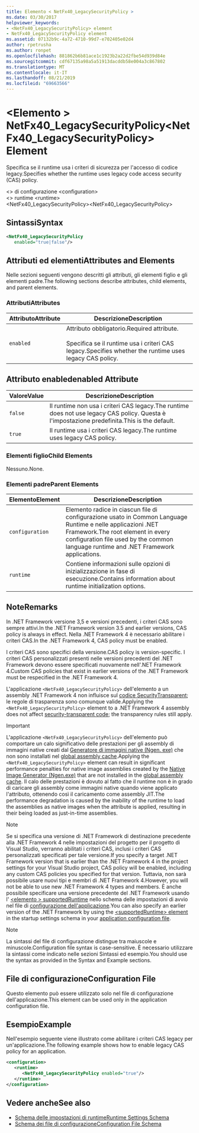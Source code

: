 ```yaml
---
title: Elemento < NetFx40_LegacySecurityPolicy >
ms.date: 03/30/2017
helpviewer_keywords:
- <NetFx40_LegacySecurityPolicy> element
- NetFx40_LegacySecurityPolicy element
ms.assetid: 07132b9c-4a72-4710-99d7-e702405e02d4
author: rpetrusha
ms.author: ronpet
ms.openlocfilehash: 881862b6b81ace1c1923b2a22d2fbe54d939d84e
ms.sourcegitcommit: cdf67135a98a5a51913dacddb58e004a3c867802
ms.translationtype: MT
ms.contentlocale: it-IT
ms.lasthandoff: 08/21/2019
ms.locfileid: "69663566"
---
```

# <a name="netfx40_legacysecuritypolicy-element"></a><span data-ttu-id="2496c-102">\<Elemento > NetFx40_LegacySecurityPolicy</span><span class="sxs-lookup"><span data-stu-id="2496c-102">\<NetFx40_LegacySecurityPolicy> Element</span></span>

<span data-ttu-id="2496c-103">Specifica se il runtime usa i criteri di sicurezza per l'accesso di codice legacy.</span><span class="sxs-lookup"><span data-stu-id="2496c-103">Specifies whether the runtime uses legacy code access security (CAS) policy.</span></span>

<span data-ttu-id="2496c-104">\<> di configurazione </span><span class="sxs-lookup"><span data-stu-id="2496c-104">\<configuration></span></span>\
<span data-ttu-id="2496c-105">\<> runtime </span><span class="sxs-lookup"><span data-stu-id="2496c-105">\<runtime></span></span>\
<span data-ttu-id="2496c-106">\<NetFx40_LegacySecurityPolicy></span><span class="sxs-lookup"><span data-stu-id="2496c-106">\<NetFx40_LegacySecurityPolicy></span></span>

## <a name="syntax"></a><span data-ttu-id="2496c-107">Sintassi</span><span class="sxs-lookup"><span data-stu-id="2496c-107">Syntax</span></span>

```xml
<NetFx40_LegacySecurityPolicy
   enabled="true|false"/>
```

## <a name="attributes-and-elements"></a><span data-ttu-id="2496c-108">Attributi ed elementi</span><span class="sxs-lookup"><span data-stu-id="2496c-108">Attributes and Elements</span></span>

<span data-ttu-id="2496c-109">Nelle sezioni seguenti vengono descritti gli attributi, gli elementi figlio e gli elementi padre.</span><span class="sxs-lookup"><span data-stu-id="2496c-109">The following sections describe attributes, child elements, and parent elements.</span></span>

### <a name="attributes"></a><span data-ttu-id="2496c-110">Attributi</span><span class="sxs-lookup"><span data-stu-id="2496c-110">Attributes</span></span>

|<span data-ttu-id="2496c-111">Attributo</span><span class="sxs-lookup"><span data-stu-id="2496c-111">Attribute</span></span>|<span data-ttu-id="2496c-112">Descrizione</span><span class="sxs-lookup"><span data-stu-id="2496c-112">Description</span></span>|
|---------------|-----------------|
|`enabled`|<span data-ttu-id="2496c-113">Attributo obbligatorio.</span><span class="sxs-lookup"><span data-stu-id="2496c-113">Required attribute.</span></span><br /><br /> <span data-ttu-id="2496c-114">Specifica se il runtime usa i criteri CAS legacy.</span><span class="sxs-lookup"><span data-stu-id="2496c-114">Specifies whether the runtime uses legacy CAS policy.</span></span>|

## <a name="enabled-attribute"></a><span data-ttu-id="2496c-115">Attributo enabled</span><span class="sxs-lookup"><span data-stu-id="2496c-115">enabled Attribute</span></span>

|<span data-ttu-id="2496c-116">Valore</span><span class="sxs-lookup"><span data-stu-id="2496c-116">Value</span></span>|<span data-ttu-id="2496c-117">Descrizione</span><span class="sxs-lookup"><span data-stu-id="2496c-117">Description</span></span>|
|-----------|-----------------|
|`false`|<span data-ttu-id="2496c-118">Il runtime non usa i criteri CAS legacy.</span><span class="sxs-lookup"><span data-stu-id="2496c-118">The runtime does not use legacy CAS policy.</span></span> <span data-ttu-id="2496c-119">Questa è l'impostazione predefinita.</span><span class="sxs-lookup"><span data-stu-id="2496c-119">This is the default.</span></span>|
|`true`|<span data-ttu-id="2496c-120">Il runtime usa i criteri CAS legacy.</span><span class="sxs-lookup"><span data-stu-id="2496c-120">The runtime uses legacy CAS policy.</span></span>|

### <a name="child-elements"></a><span data-ttu-id="2496c-121">Elementi figlio</span><span class="sxs-lookup"><span data-stu-id="2496c-121">Child Elements</span></span>

<span data-ttu-id="2496c-122">Nessuno.</span><span class="sxs-lookup"><span data-stu-id="2496c-122">None.</span></span>

### <a name="parent-elements"></a><span data-ttu-id="2496c-123">Elementi padre</span><span class="sxs-lookup"><span data-stu-id="2496c-123">Parent Elements</span></span>

|<span data-ttu-id="2496c-124">Elemento</span><span class="sxs-lookup"><span data-stu-id="2496c-124">Element</span></span>|<span data-ttu-id="2496c-125">Descrizione</span><span class="sxs-lookup"><span data-stu-id="2496c-125">Description</span></span>|
|-------------|-----------------|
|`configuration`|<span data-ttu-id="2496c-126">Elemento radice in ciascun file di configurazione usato in Common Language Runtime e nelle applicazioni .NET Framework.</span><span class="sxs-lookup"><span data-stu-id="2496c-126">The root element in every configuration file used by the common language runtime and .NET Framework applications.</span></span>|
|`runtime`|<span data-ttu-id="2496c-127">Contiene informazioni sulle opzioni di inizializzazione in fase di esecuzione.</span><span class="sxs-lookup"><span data-stu-id="2496c-127">Contains information about runtime initialization options.</span></span>|

## <a name="remarks"></a><span data-ttu-id="2496c-128">Note</span><span class="sxs-lookup"><span data-stu-id="2496c-128">Remarks</span></span>

<span data-ttu-id="2496c-129">In .NET Framework versione 3,5 e versioni precedenti, i criteri CAS sono sempre attivi.</span><span class="sxs-lookup"><span data-stu-id="2496c-129">In the .NET Framework version 3.5 and earlier versions, CAS policy is always in effect.</span></span> <span data-ttu-id="2496c-130">Nella .NET Framework 4 è necessario abilitare i criteri CAS.</span><span class="sxs-lookup"><span data-stu-id="2496c-130">In the .NET Framework 4, CAS policy must be enabled.</span></span>

<span data-ttu-id="2496c-131">I criteri CAS sono specifici della versione.</span><span class="sxs-lookup"><span data-stu-id="2496c-131">CAS policy is version-specific.</span></span> <span data-ttu-id="2496c-132">I criteri CAS personalizzati presenti nelle versioni precedenti del .NET Framework devono essere specificati nuovamente nell'.NET Framework 4.</span><span class="sxs-lookup"><span data-stu-id="2496c-132">Custom CAS policies that exist in earlier versions of the .NET Framework must be respecified in the .NET Framework 4.</span></span>

<span data-ttu-id="2496c-133">L'applicazione `<NetFx40_LegacySecurityPolicy>` dell'elemento a un assembly .NET Framework 4 non influisce sul [codice SecurityTransparent](../../../misc/security-transparent-code.md); le regole di trasparenza sono comunque valide.</span><span class="sxs-lookup"><span data-stu-id="2496c-133">Applying the `<NetFx40_LegacySecurityPolicy>` element to a .NET Framework 4 assembly does not affect [security-transparent code](../../../misc/security-transparent-code.md); the transparency rules still apply.</span></span>

> [!IMPORTANT]
> <span data-ttu-id="2496c-134">L'applicazione `<NetFx40_LegacySecurityPolicy>` dell'elemento può comportare un calo significativo delle prestazioni per gli assembly di immagini native creati dal [Generatore di immagini native (Ngen. exe)](../../../tools/ngen-exe-native-image-generator.md) che non sono installati nel [global assembly cache](../../../app-domains/gac.md).</span><span class="sxs-lookup"><span data-stu-id="2496c-134">Applying the `<NetFx40_LegacySecurityPolicy>` element can result in significant performance penalties for native image assemblies created by the [Native Image Generator (Ngen.exe)](../../../tools/ngen-exe-native-image-generator.md) that are not installed in the [global assembly cache](../../../app-domains/gac.md).</span></span> <span data-ttu-id="2496c-135">Il calo delle prestazioni è dovuto al fatto che il runtime non è in grado di caricare gli assembly come immagini native quando viene applicato l'attributo, ottenendo così il caricamento come assembly JIT.</span><span class="sxs-lookup"><span data-stu-id="2496c-135">The performance degradation is caused by the inability of the runtime to load the assemblies as native images when the attribute is applied, resulting in their being loaded as just-in-time assemblies.</span></span>

> [!NOTE]
> <span data-ttu-id="2496c-136">Se si specifica una versione di .NET Framework di destinazione precedente alla .NET Framework 4 nelle impostazioni del progetto per il progetto di Visual Studio, verranno abilitati i criteri CAS, inclusi i criteri CAS personalizzati specificati per tale versione.</span><span class="sxs-lookup"><span data-stu-id="2496c-136">If you specify a target .NET Framework version that is earlier than the .NET Framework 4 in the project settings for your Visual Studio project, CAS policy will be enabled, including any custom CAS policies you specified for that version.</span></span> <span data-ttu-id="2496c-137">Tuttavia, non sarà possibile usare nuovi tipi e membri di .NET Framework 4.</span><span class="sxs-lookup"><span data-stu-id="2496c-137">However, you will not be able to use new .NET Framework 4 types and members.</span></span> <span data-ttu-id="2496c-138">È anche possibile specificare una versione precedente del .NET Framework usando l' [ \<elemento > supportedRuntime](../startup/supportedruntime-element.md) nello schema delle impostazioni di avvio nel file di [configurazione dell'applicazione](../../index.md).</span><span class="sxs-lookup"><span data-stu-id="2496c-138">You can also specify an earlier version of the .NET Framework by using the [\<supportedRuntime> element](../startup/supportedruntime-element.md) in the startup settings schema in your [application configuration file](../../index.md).</span></span>

> [!NOTE]
> <span data-ttu-id="2496c-139">La sintassi del file di configurazione distingue tra maiuscole e minuscole.</span><span class="sxs-lookup"><span data-stu-id="2496c-139">Configuration file syntax is case-sensitive.</span></span> <span data-ttu-id="2496c-140">È necessario utilizzare la sintassi come indicato nelle sezioni Sintassi ed esempio.</span><span class="sxs-lookup"><span data-stu-id="2496c-140">You should use the syntax as provided in the Syntax and Example sections.</span></span>

## <a name="configuration-file"></a><span data-ttu-id="2496c-141">File di configurazione</span><span class="sxs-lookup"><span data-stu-id="2496c-141">Configuration File</span></span>

<span data-ttu-id="2496c-142">Questo elemento può essere utilizzato solo nel file di configurazione dell'applicazione.</span><span class="sxs-lookup"><span data-stu-id="2496c-142">This element can be used only in the application configuration file.</span></span>

## <a name="example"></a><span data-ttu-id="2496c-143">Esempio</span><span class="sxs-lookup"><span data-stu-id="2496c-143">Example</span></span>

<span data-ttu-id="2496c-144">Nell'esempio seguente viene illustrato come abilitare i criteri CAS legacy per un'applicazione.</span><span class="sxs-lookup"><span data-stu-id="2496c-144">The following example shows how to enable legacy CAS policy for an application.</span></span>

```xml
<configuration>
   <runtime>
      <NetFx40_LegacySecurityPolicy enabled="true"/>
   </runtime>
</configuration>
```

## <a name="see-also"></a><span data-ttu-id="2496c-145">Vedere anche</span><span class="sxs-lookup"><span data-stu-id="2496c-145">See also</span></span>

- [<span data-ttu-id="2496c-146">Schema delle impostazioni di runtime</span><span class="sxs-lookup"><span data-stu-id="2496c-146">Runtime Settings Schema</span></span>](index.md)
- [<span data-ttu-id="2496c-147">Schema dei file di configurazione</span><span class="sxs-lookup"><span data-stu-id="2496c-147">Configuration File Schema</span></span>](../index.md)
